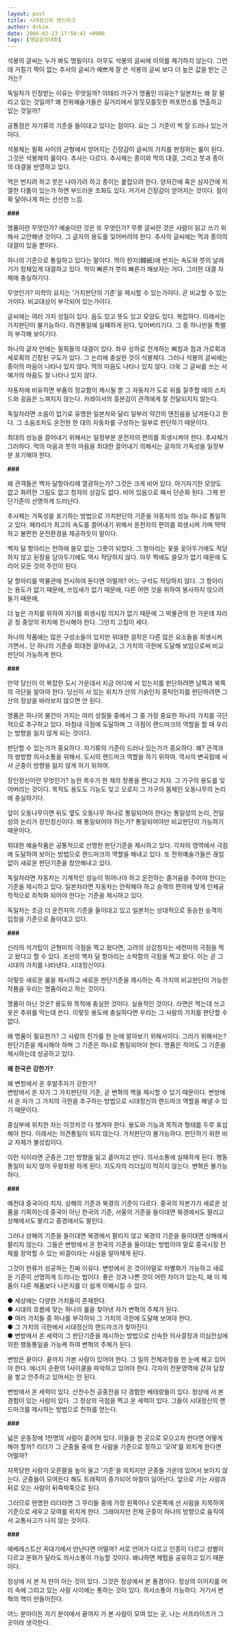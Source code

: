 ```yaml
---
layout: post
title: 시대정신의 랜드마크
author: drkim
date: 2006-02-23 17:50:41 +0900
tags: [깨달음의대화]
---
```

  
석봉의 글씨는 누가 봐도 명필이다. 아무도 석봉의 글씨에 이의를 제기하지 않는다. 그런데 거칠기 짝이 없는 추사의 글씨가 예쁘게 잘 쓴 석봉의 글씨 보다 더 높은 값을 받는 근거는?

독일차가 인정받는 이유는 무엇일까? 이태리 가구가 명품인 이유는? 일본차는 왜 잘 팔리고 있는 것일까? 왜 전위예술가들은 길거리에서 알듯모를듯한 퍼포먼스를 연출하고 있는 것일까? 

공통점은 자기류의 기준을 들이대고 있다는 점이다. 요는 그 기준이 썩 잘 드러나 있는가이다. 

석봉체는 필획 사이의 균형에서 얻어지는 긴장감이 글씨의 가치를 판정하는 룰이 된다. 그것은 석봉체의 룰이다. 추사는 다르다. 추사체는 종이와 먹의 대결, 그리고 붓과 종이의 대결을 반영하고 있다. 

먹은 번지려 하고 붓은 나아가려 하고 종이는 붙잡으려 한다. 양자간에 혹은 삼자간에 치열한 다툼이 있는가 하면 부드러운 조화도 있다. 거기서 긴장감이 얻어지는 것이다. 잠이 확 달아나게 하는 선선한 느낌. 

**###**

명품이란 무엇인가? 예술이란 것은 또 무엇인가? 무릇 글씨란 것은 사람이 읽고 쓰기 위해서 고안해낸 것이다. 그 글자의 용도를 잊어버려야 한다. 추사의 글씨에는 먹과 종이의 대결이 있을 뿐이다. 

하나의 기준으로 통일하고 있다는 말이다. 먹이 한지(韓紙)에 번지는 속도와 붓의 날래기가 정채있게 대결하고 있다. 먹이 빠른가 붓이 빠른가 해보자는 거다. 그러한 대결 자체에 충실하기다. 

무엇인가? 미학의 요지는 '가치판단의 기준'을 제시할 수 있는가이다. 곧 비교할 수 있는가이다. 비교대상이 부각되어 있는가이다. 

글씨에는 여러 가지 성질이 있다. 음도 있고 뜻도 있고 모양도 있다. 복잡하다. 이래서는 가치판단이 불가능하다. 의견통일에 실패하게 된다. 잊어버리기다. 그 중 하나만을 특별히 부각해 보이기다. 

하나의 글자 안에는 필획들의 대결이 있다. 좌우 상하로 전개하는 삐침과 점과 가로획과 세로획의 긴장된 구도가 있다. 그 논리에 충실한 것이 석봉체다. 그러나 석봉의 글씨에는 종이의 마음이 나타나 있지 않다. 먹의 마음도 나타나 있지 않다. 더욱 그 글씨를 쓰는 서예가의 마음도 잘 나타나 있지 않다. 

자동차에 비유하면 부품의 정교함이 제시될 뿐 그 자동차가 도로 위를 질주할 때의 스피드와 굉음은 느껴지지 않는다. 카레이서의 흥분감이 관객에게 잘 전달되지지 않는다. 

독일차라면 소음이 없기로 유명한 일본차와 달리 일부러 약간의 엔진음을 남겨둔다고 한다. 그 소음조차도 온전한 한 대의 자동차를 구성하는 일부로 판단하기 때문이다. 

최대의 성능을 끌어내기 위해서는 일정부분 운전자의 편의를 희생시켜야 한다. 추사체가 그러하다. 먹의 마음과 붓의 마음을 최대한 끌어내기 의해서는 글자의 가독성을 일정부분 포기해야 한다. 

**###**

왜 관객들은 백자 달항아리에 열광하는가? 그것은 크게 비어 있다. 아기자기한 모양도 없고 화려한 그림도 없고 청자의 상감도 없다. 비어 있음으로 해서 단순화 된다. 그제 판단기준이 선명하게 드러난다. 

추사체는 가독성을 포기하는 방법으로 가치판단의 기준을 자동차의 성능 하나로 통일하고 있다. 페라리가 최고의 속도를 끌어내기 위해서 운전자의 편의를 희생시켜 가며 딱딱하고 불편한 운전환경을 제공하듯이 말이다. 

백자 달 항아리는 천하에 쓸모 없는 그릇이 되었다. 그 항아리는 꽃을 꽂아두기에도 적당하지 않고 된장을 담아두기에도 역시 적당하지 않다. 아무 짝에도 쓸모가 없기 때문에 도리어 모든 것의 주인이 된다.

달 항아리를 박물관에 전시하여 둔다면 어떨까? 어느 구석도 적당하지 않다. 그 항아리는 용도가 없기 때문에, 쓰임새가 없기 때문에, 다른 어떤 것을 위하여 봉사하지 않으려 들기 때문에, 

더 높은 가치를 위하여 자기를 희생시킬 의지가 없기 때문에 그 박물관의 한 가운데 자리 곧 정 중앙의 위치에 전시해야 한다. 그만치 고집이 세다. 

하나의 작품에는 많은 구성소들이 있지만 위대한 걸작은 다른 많은 요소들을 희생시켜 가면서.. 단 하나의 기준을 최대한 끌어내고, 그 가치의 극한에 도달해 보임으로써 비교판단이 가능하게 한다. 

**###**

만약 당신이 이 복잡한 도시 가운데서 지금 어디에 서 있는지를 판단하려면 남쪽과 북쪽의 극단을 알아야 한다. 당신이 서 있는 위치가 산의 기슭인지 중턱인지를 판단하려면 그 산의 정상을 바라보지 않으면 안 된다.

명품은 하나의 물건이 가지는 여러 성질들 중에서 그 중 가장 중요한 하나의 가치를 극단적으로 추구하고 있다. 마침내 극점에 도달하며 그 극점이 랜드마크의 역할을 할 때 우리는 방향을 잃지 않게 되는 것이다. 

판단할 수 있는가가 중요하다. 자기류의 기준이 드러나 있는가가 중요하다. 왜? 관객과의 쌍방향 의사소통을 위해서. 도시의 랜드마크 역할을 하기 위하여. 역사의 변곡점에 서서 군중이 방향을 잃지 않게 하기 위하여.

장인정신이란 무엇인가? 능한 목수가 한 채의 장롱을 짠다고 치자. 그 가구의 용도를 잊어버리는 것이다. 목적도 용도도 기능도 잊고 오로지 그 가구의 몸체인 오동나무의 논리에 충실하기다. 

앞이 오동나무이면 뒤도 옆도 오동나무 하나로 통일되어야 한다는 통일성의 논리, 전일성의 논리가 장인정신이다. 왜 통일되어야 하는가? 통일되어야만 비교판단이 가능하기 때문이다. 

위대한 예술작품은 공통적으로 선명한 판단기준을 제시하고 있다. 각자의 영역에서 극점에 도달하여 보이는 방법으로 랜드마크의 역할을 해내고 있다. 또 전위예술가들은 끊임없이 새로운 판단기준을 창안해내고 있다. 

독일차라면 자동차는 기계적인 성능이 뛰어나야 하고 운전하는 즐거움을 주어야 한다는 기준을 제시하고 있다. 일본차라면 자동차는 안락해야 하고 승객의 편의에 맞게 인체공학적으로 최적화 되어야 한다는 기준을 제시하고 있다. 

독일차는 조금 더 운전자의 기준을 들이대고 있고 일본차는 상대적으로 동승한 승객의 입장을 기준으로 들이대고 있다. 

**###**

신라의 석가탑이 균형미의 극점을 찍고 왔다면, 고려의 상감청자는 세련미의 극점을 찍고 왔다고 할 수 있다. 조선의 백자 달 항아리는 소박함의 극점을 찍고 왔다. 이는 곧 그 시대의 가치를 나타낸다. 시대정신이다. 

이렇듯 새로운 룰을 제시하고 새로운 판단기준을 제시하는 즉 가치의 비교판단이 가능한 작품을 우리는 명품이라고 하는 것이다. 

명품이 아닌 것은? 용도와 목적에 충실한 것이다. 실용적인 것이다. 라면은 먹는데 쓰고 옷은 추위를 막는데 쓴다. 이렇듯 용도에 충실하다면 우리는 그 사람의 가치를 판단할 수 없다. 

왜 명품이 필요한가? 그 사람의 진가를 한 눈에 알아보기 위해서이다. 그러기 위해서는? 판단기준을 제시해야 하며 그 기준은 하나로 통일되어야 한다. 명품은 적어도 그 기준을 제시하는데 성공하고 있다. 



**왜 한국은 강한가?**

왜 변방에서 온 후발주자가 강한가?   
변방에서 온 자가 그 가치판단의 기준, 곧 변혁의 핵을 제시할 수 있기 때문이다. 변방에서 온 자가 그 가치의 극한을 추구하는 방법으로 시대정신의 랜드마크 역할을 해낼 수 있기 때문이다. 

중심부에 위치한 자는 이것저것 다 챙겨야 한다. 용도와 기능과 목적과 형태를 두루 포섭해야 한다. 이래서는 의견통일이 되지 않는다. 가치판단이 불가능하다. 판단하기 위한 비교 자체가 불성립이다. 

이런 식이라면 군중은 그만 방향을 잃고 흩어지고 만다. 의사소통에 실패하게 된다. 행동통일이 되지 않아 우왕좌왕 하게 된다. 지도자의 리더십이 먹히지 않는다. 변혁은 불가능하다.

**###**

예컨대 중국이라 치자. 상해의 기준과 북경의 기준이 다르다. 중국의 자본가가 새로운 상품을 기획하는데 중국이 아닌 한국의 기준, 서울의 기준을 들이대면 북경에서도 팔리고 상해에서도 팔리고 중경에서도 팔린다.

그러나 상해의 기준을 들이대면 북경에서 팔리지 않고 북경의 기준을 들이대면 상해에서 팔리지 않는다. 그들은 변방에서 온 한국의 기준을 들이대는 방법이야 말로 중국시장 전체를 장악할 수 있는 비결이라는 사실을 알아채게 된다. 

그것이 한류가 성공하는 진짜 이유다. 변방에서 온 것이야말로 차별화가 가능하고 새로운 기준이 선명하게 드러나는 법이다. 좋은 것과 나쁜 것이 어떤 차이가 있는지, 왜 이 제품이 다른 제품보다 나은지를 더 쉽게 이해시킬 수 있다. 

● 세상에는 다양한 가치들이 존재한다.   
● 시대의 흐름에 맞는 하나의 룰을 찾아낸 자가 변혁의 주체가 된다.  
● 여러 가치들 중 하나를 부각하되 그 가치의 극한에 도달해 보여야 한다.   
● 그 가치의 극한에서 시대정신의 랜드마크가 찾아진다.   
● 변방에서 온 세력이 그 판단기준을 제시하는 방법으로 신속한 의사결정과 이심전심에 의한 행동통일을 가능케 하여 변혁의 주체가 된다. 

변방은 끝이다. 끝까지 가본 사람이 있어야 한다. 그 일의 전체과정을 한 눈에 꿰고 있어야 한다. 에너지 순환의 1사이클을 파악하고 있어야 한다. 각자의 전문영역에 갇혀 담장을 쌓고 안주하고 있어서는 안 된다. 

변방에서 온 세력이 있다. 산전수전 공중전을 다 경험한 베테랑들이 있다. 정상에 서 본 경험이 있는 사람이 있다. 그 정상의 극점을 찍고 온 세력이 있다. 그들이 시대정신의 랜드마크를 제시하는 방법으로 천하를 얻는다. 

**###**

넓은 운동장에 1천명의 사람이 흩어져 있다. 이들을 한 곳으로 모으고자 한다면 어떻게 해야 할까? 리더가 그 군중들 중에 한 사람을 기준으로 정하고 '모여'를 외치게 한다면 어떨까? 

지목당한 사람이 오른팔을 높이 들고 '기준'을 외치지만 군중들 가운데 있어서 보이지 않는다. 군중들이 모여든다 해도 트래픽이 증가되어 마찰이 일어난다. 앞으로 가는 사람과 뒤로 오는 사람이 뒤죽박죽으로 된다. 

그러므로 현명한 리더라면 그 무리들 중에 가장 왼쪽이나 오른쪽에 선 사람을 지목하여 기준으로 세우고 모여를 외치게 한다. 그래야지만 전체 군중이 하나의 방향으로 움직여서 교통사고가 나지 않는 것이다. 

**###**

에베레스트산 꼭대기에서 만난다면 어떨까? 서로 언어가 다르고 인종이 다르고 성별이 다르고 문화가 달라도 의사소통이 가능할 것이다. 왜냐하면 체험을 공유하고 있기 때문이다. 

정상에 서 본 자 만이 아는 것이 있다. 그것은 정상에서 본 풍경이다. 정상의 이미지를 머리 속에 그리고 있는 사람 사이에는 통하는 것이 있다. 의사소통이 가능하다. 거기서 변혁의 핵이 만들어진다. 

어느 분야이든 자기 분야에서 끝까지 가 본 사람이 모여 있는 곳, 나는 서프라이즈가 그곳이라 생각한다.